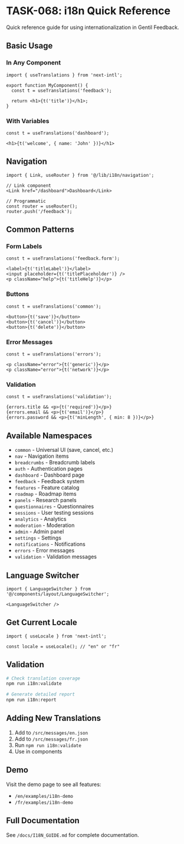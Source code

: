 # TASK-068: i18n Quick Reference

Quick reference guide for using internationalization in Gentil Feedback.

## Basic Usage

### In Any Component

```tsx
import { useTranslations } from 'next-intl';

export function MyComponent() {
  const t = useTranslations('feedback');

  return <h1>{t('title')}</h1>;
}
```

### With Variables

```tsx
const t = useTranslations('dashboard');

<h1>{t('welcome', { name: 'John' })}</h1>
```

## Navigation

```tsx
import { Link, useRouter } from '@/lib/i18n/navigation';

// Link component
<Link href="/dashboard">Dashboard</Link>

// Programmatic
const router = useRouter();
router.push('/feedback');
```

## Common Patterns

### Form Labels
```tsx
const t = useTranslations('feedback.form');

<label>{t('titleLabel')}</label>
<input placeholder={t('titlePlaceholder')} />
<p className="help">{t('titleHelp')}</p>
```

### Buttons
```tsx
const t = useTranslations('common');

<button>{t('save')}</button>
<button>{t('cancel')}</button>
<button>{t('delete')}</button>
```

### Error Messages
```tsx
const t = useTranslations('errors');

<p className="error">{t('generic')}</p>
<p className="error">{t('network')}</p>
```

### Validation
```tsx
const t = useTranslations('validation');

{errors.title && <p>{t('required')}</p>}
{errors.email && <p>{t('email')}</p>}
{errors.password && <p>{t('minLength', { min: 8 })}</p>}
```

## Available Namespaces

- `common` - Universal UI (save, cancel, etc.)
- `nav` - Navigation items
- `breadcrumbs` - Breadcrumb labels
- `auth` - Authentication pages
- `dashboard` - Dashboard page
- `feedback` - Feedback system
- `features` - Feature catalog
- `roadmap` - Roadmap items
- `panels` - Research panels
- `questionnaires` - Questionnaires
- `sessions` - User testing sessions
- `analytics` - Analytics
- `moderation` - Moderation
- `admin` - Admin panel
- `settings` - Settings
- `notifications` - Notifications
- `errors` - Error messages
- `validation` - Validation messages

## Language Switcher

```tsx
import { LanguageSwitcher } from '@/components/layout/LanguageSwitcher';

<LanguageSwitcher />
```

## Get Current Locale

```tsx
import { useLocale } from 'next-intl';

const locale = useLocale(); // "en" or "fr"
```

## Validation

```bash
# Check translation coverage
npm run i18n:validate

# Generate detailed report
npm run i18n:report
```

## Adding New Translations

1. Add to `/src/messages/en.json`
2. Add to `/src/messages/fr.json`
3. Run `npm run i18n:validate`
4. Use in components

## Demo

Visit the demo page to see all features:
- `/en/examples/i18n-demo`
- `/fr/examples/i18n-demo`

## Full Documentation

See `/docs/I18N_GUIDE.md` for complete documentation.
